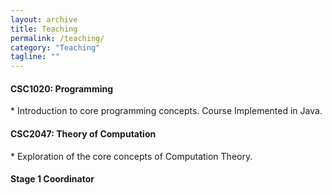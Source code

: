 ```yaml
---
layout: archive
title: Teaching
permalink: /teaching/
category: "Teaching"
tagline: ""
---
```


<h4> CSC1020: Programming</h4>
  * Introduction to core programming concepts. Course Implemented in Java.
  
<h4> CSC2047: Theory of Computation </h4>
  * Exploration of the core concepts of Computation Theory.
  
<h4> Stage 1 Coordinator </h4>
